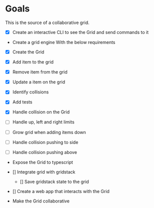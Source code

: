 # Goals

This is the source of a collaborative grid.

- [x] Create an interactive CLI to see the Grid and send commands to it

- Create a grid engine With the below requirements
- [x] Create the Grid
- [x] Add item to the grid
- [x] Remove item from the grid
- [x] Update a item on the grid
- [x] Identify collisions
- [x] Add tests
- [x] Handle collision on the Grid
- [ ] Handle up, left and right limits
- [ ] Grow grid when adding items down

- [ ] Handle collision pushing to side
- [ ] Handle collision pushing above

- Expose the Grid to typescript
- [] Integrate grid with gridstack
  - [] Save gridstack state to the grid
  
- [] Create a web app that interacts with the Grid

- Make the Grid collaborative